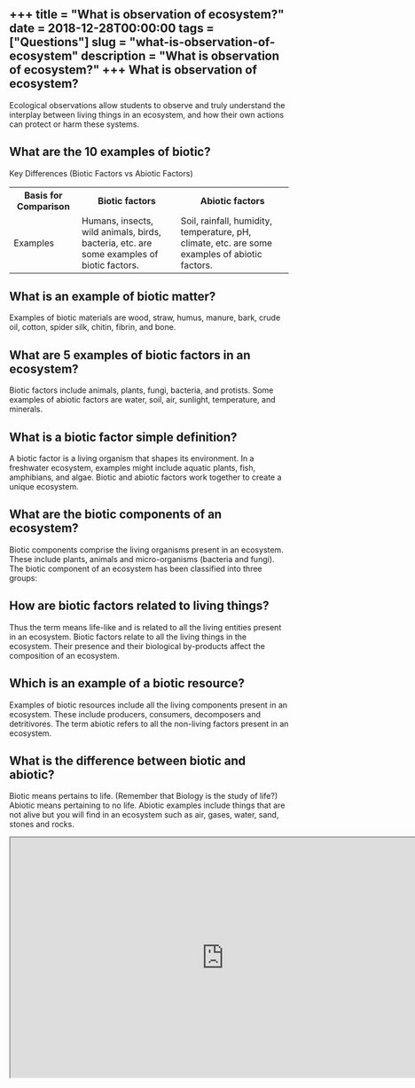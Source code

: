 +++
title = "What is observation of ecosystem?"
date = 2018-12-28T00:00:00
tags = ["Questions"]
slug = "what-is-observation-of-ecosystem"
description = "What is observation of ecosystem?"
+++
What is observation of ecosystem?
---------------------------------

Ecological observations allow students to observe and truly understand the interplay between living things in an ecosystem, and how their own actions can protect or harm these systems.

What are the 10 examples of biotic?
-----------------------------------

Key Differences (Biotic Factors vs Abiotic Factors)

<table><tr><th>Basis for Comparison</th><th>Biotic factors</th><th>Abiotic factors</th></tr><tr><td>Examples</td><td>Humans, insects, wild animals, birds, bacteria, etc. are some examples of biotic factors.</td><td>Soil, rainfall, humidity, temperature, pH, climate, etc. are some examples of abiotic factors.</td></tr></table>

What is an example of biotic matter?
------------------------------------

Examples of biotic materials are wood, straw, humus, manure, bark, crude oil, cotton, spider silk, chitin, fibrin, and bone.

What are 5 examples of biotic factors in an ecosystem?
------------------------------------------------------

Biotic factors include animals, plants, fungi, bacteria, and protists. Some examples of abiotic factors are water, soil, air, sunlight, temperature, and minerals.

What is a biotic factor simple definition?
------------------------------------------

A biotic factor is a living organism that shapes its environment. In a freshwater ecosystem, examples might include aquatic plants, fish, amphibians, and algae. Biotic and abiotic factors work together to create a unique ecosystem.

What are the biotic components of an ecosystem?
-----------------------------------------------

Biotic components comprise the living organisms present in an ecosystem. These include plants, animals and micro-organisms (bacteria and fungi). The biotic component of an ecosystem has been classified into three groups:

How are biotic factors related to living things?
------------------------------------------------

Thus the term means life-like and is related to all the living entities present in an ecosystem. Biotic factors relate to all the living things in the ecosystem. Their presence and their biological by-products affect the composition of an ecosystem.

Which is an example of a biotic resource?
-----------------------------------------

Examples of biotic resources include all the living components present in an ecosystem. These include producers, consumers, decomposers and detritivores. The term abiotic refers to all the non-living factors present in an ecosystem.

What is the difference between biotic and abiotic?
--------------------------------------------------

Biotic means pertains to life. (Remember that Biology is the study of life?) Abiotic means pertaining to no life. Abiotic examples include things that are not alive but you will find in an ecosystem such as air, gases, water, sand, stones and rocks.

<iframe allow="accelerometer; autoplay; clipboard-write; encrypted-media; gyroscope; picture-in-picture" allowfullscreen="" class="__youtube_prefs__  epyt-is-override  no-lazyload" data-no-lazy="1" data-origheight="433" data-origwidth="770" data-skipgform_ajax_framebjll="" height="433" id="_ytid_20182" loading="lazy" src="https://www.youtube.com/embed/viQFIGTiUBo?enablejsapi=1&autoplay=0&cc_load_policy=0&cc_lang_pref=&iv_load_policy=1&loop=0&modestbranding=0&rel=1&fs=1&playsinline=0&autohide=2&theme=dark&color=red&controls=1&" title="YouTube player" width="770"></iframe>